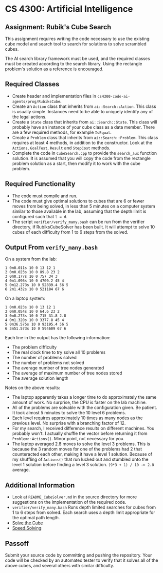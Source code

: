 CS 4300: Artificial Intelligence
===============================================

Assignment: Rubik's Cube Search 
--------------------------------

This assignment requires writing the code necessary to 
use the existing cube model and search tool to search
for solutions to solve scrambled cubes.

The AI search library framework must be used, and the
required classes must be created according to the
search library.  Using the rectangle problem's solution
as a reference is encouraged.

Required Classes
------------------------

- Create header and implementation files in `cs4300-code-ai-agents/prog/RubiksCube`.
- Create an `Action` class that inherits from `ai::Search::Action`.
  This class is usually simple.  Instances need to be able to uniquely
  identify any of the legal actions.
- Create a `State` class that inherits from `ai::Search::State`.
  This class will probably have an instance of your cube class as a data member.
  There are a few required methods, for example `IsEqual`.
- Create a `Problem` class that inherits from `ai::Search::Problem`.
  This class requires at least 4 methods, in addition to the constructor.
  Look at the `Actions`, `GoalTest`, `Result` and `StepCost` methods.
- Complete the code in `CubeSearch.cpp` to provide the `search_aux` function solution.
  It is assumed that you will copy the code from the rectangle problem solution
  as a start, then modify it to work with the cube problem.

Required Functionality
----------------------

- The code must compile and run.
- The code must give optimal solutions to cubes that are 6 or fewer
  moves from being solved, in less than 5 minutes on a computer
  system similar to those available in the lab, assuming that the
  depth limit is configured such that `l = d`.
- The script `verifier/verify_many.bash` can be run from the verifier
  directory, if RubiksCubeSolver has been built.  It will attempt to
  solve 10 cubes of each difficulty from 1 to 6 steps from the solved.

Output From `verify_many.bash`
-----------------------------

On a system from the lab:

    1 0m0.011s 10 0 13 12 1
    2 0m0.023s 10 0 89.8 23 2
    3 0m0.177s 10 0 757 34 3
    4 0m1.096s 10 0 4700.2 45 4
    5 0m12.273s 10 0 52839.4 56 5
    6 2m1.432s 10 0 521184 67 6

On a laptop system:

    1 0m0.023s 10 0 13 12 1
    2 0m0.054s 10 0 64.6 23 2
    3 0m0.273s 10 0 715 31.8 2.8
    4 0m1.320s 10 0 3377.8 45 4
    5 0m36.575s 10 0 93195.4 56 5
    6 3m51.573s 10 0 594609 67 6

Each line in the output has the following information:

- The problem difficulty
- The real clock time to try solve all 10 problems
- The number of problems solved
- The number of problems not solved
- The average number of tree nodes generated
- The average of maximum number of tree nodes stored
- The average solution length

Notes on the above results:

- The laptop apparently takes a longer time to do approximately the same
  amount of work.  No surprise, the CPU is faster on the lab machine.
- All of the problems are solvable with the configuration given.  Be 
  patient.  It took almost 5 minutes to solve the 10 level 6 problems.
- Each level requires approximately 10 times as many nodes as the 
  previous level. No surprise with a branching factor of 12.
- For my search, I received difference results on different machines.
  You probably won't.  I actually shuffle the vector before returning
  it from `Problem::Actions()`.  Minor point, not necessary for you.
- The laptop averaged 2.8 moves to solve the level 3 problems.  This is
  because the 3 random moves for one of the problems had 2 that 
  counteracted each other, making it have a level 1 solution.  Because
  of my shuffling of `Actions()` that run lucked out and stumbled onto
  the level 1 solution before finding a level 3 solution.
  `(9*3 + 1) / 10 -> 2.8` average.
  

Additional Information
----------------------

- Look at `README_CubeSolver.md` in the source directory 
  for more suggestions on the implementation of the required
  code.
- `verifier/verify_many.bash` Runs depth limited searches for cubes
  from 1 to 6 steps from solved.  Each search uses a depth
  limit appropriate for the optimal path length.
- [Solve the Cube](https://solvethecube.com)
- [Speed Solving](https://www.speedsolving.com/wiki/index.php/Main_Page)

Passoff
-------

Submit your source code by committing and pushing the repository.
Your code will be checked by an automated tester to verify that it
solves all of the above cubes, and several others with similar 
difficulty.

